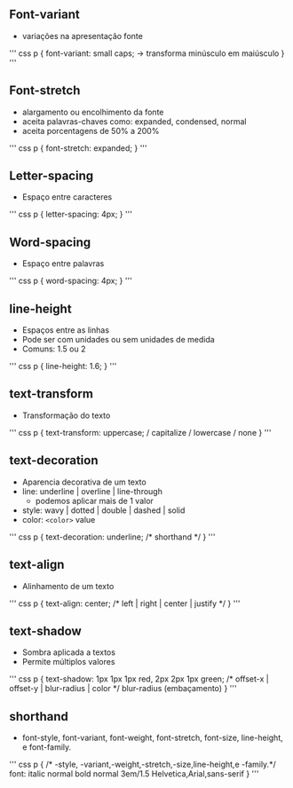 ## Font-variant
* variações na apresentação fonte

''' css
p {
    font-variant: small caps; -> transforma minúsculo em maiúsculo
}
'''

## Font-stretch
* alargamento ou encolhimento da fonte
* aceita palavras-chaves como: expanded, condensed, normal
* aceita porcentagens de 50% a 200%

''' css
p {
    font-stretch: expanded;
}
'''

## Letter-spacing
* Espaço entre caracteres

''' css
p {
    letter-spacing: 4px;
}
'''

## Word-spacing
* Espaço entre palavras

''' css
p {
    word-spacing: 4px;
}
'''

## line-height

* Espaços entre as linhas
* Pode ser com unidades ou sem unidades de medida
* Comuns: 1.5 ou 2

''' css
p {
    line-height: 1.6;
}
'''

## text-transform
* Transformação do texto

''' css
p {
    text-transform: uppercase; / capitalize / lowercase / none
}
'''

## text-decoration
* Aparencia decorativa de um texto
* line: underline | overline | line-through
    * podemos aplicar mais de 1 valor
* style: wavy | dotted | double | dashed | solid
* color: `<color>` value

''' css
p {
    text-decoration: underline; /* shorthand */
}
'''

## text-align
* Alinhamento de um texto

''' css
p {
    text-align: center; /* left | right | center | justify */
}
'''

## text-shadow
* Sombra aplicada a textos
* Permite múltiplos valores

''' css
p {
    text-shadow: 1px 1px 1px red,
                 2px 2px 1px green; /* offset-x | offset-y | blur-radius | color */
                 blur-radius (embaçamento)
}
'''

## shorthand
* font-style, font-variant, font-weight, font-stretch, font-size, line-height, e font-family.

''' css
p {
    /* -style, -variant,-weight,-stretch,-size,line-height,e -family.*/
    font: italic normal bold normal 3em/1.5 Helvetica,Arial,sans-serif
}
'''


